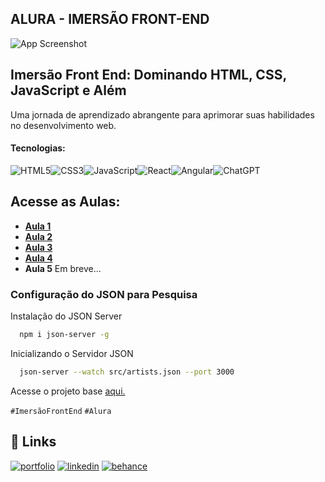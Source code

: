 
## ALURA - IMERSÃO FRONT-END
![App Screenshot](https://www.alura.com.br/assets/img/imersoes/imersao-front-end/share-imersao-front-end-aprenda-programacao-html-css.1704464975.png)


## Imersão Front End: Dominando HTML, CSS, JavaScript e Além

Uma jornada de aprendizado abrangente para aprimorar suas habilidades no desenvolvimento web.

#### Tecnologias:

![HTML5](https://img.shields.io/badge/html5-%23E34F26.svg?style=for-the-badge&logo=html5&logoColor=white)![CSS3](https://img.shields.io/badge/css3-%231572B6.svg?style=for-the-badge&logo=css3&logoColor=white)![JavaScript](https://img.shields.io/badge/javascript-%23323330.svg?style=for-the-badge&logo=javascript&logoColor=%23F7DF1E)![React](https://img.shields.io/badge/react-%2320232a.svg?style=for-the-badge&logo=react&logoColor=%2361DAFB)![Angular](https://img.shields.io/badge/angular-%23DD0031.svg?style=for-the-badge&logo=angular&logoColor=white)![ChatGPT](https://img.shields.io/badge/chatGPT-74aa9c?style=for-the-badge&logo=openai&logoColor=white)
## Acesse as Aulas:

- [**Aula 1**](https://github.com/LeoRodrigues290/alura-imersao-front-end/tree/main/aula-1)
- [**Aula 2**](https://github.com/LeoRodrigues290/alura-imersao-front-end/tree/main/aula-2)
- [**Aula 3**](https://github.com/LeoRodrigues290/alura-imersao-front-end/tree/main/aula-3)
- [**Aula 4**](https://github.com/LeoRodrigues290/alura-imersao-front-end/tree/main/aula-4)
- **Aula 5** Em breve...

### Configuração do JSON para Pesquisa

Instalação do JSON Server

```bash
  npm i json-server -g
```
Inicializando o Servidor JSON

```bash
  json-server --watch src/artists.json --port 3000
```

Acesse o projeto base [aqui.](https://github.com/alura-cursos/spotify-imersao/tree/main)


`#ImersãoFrontEnd`
`#Alura`


## 🔗 Links
[![portfolio](https://img.shields.io/badge/my_portfolio-000?style=for-the-badge&logo=ko-fi&logoColor=white)](https://github.com/LeoRodrigues290)
[![linkedin](https://img.shields.io/badge/linkedin-0A66C2?style=for-the-badge&logo=linkedin&logoColor=white)](https://www.linkedin.com/in/leonardo-o-rodrigues/)
[![behance](https://img.shields.io/badge/Behance-1769ff?style=for-the-badge&logo=behance&logoColor=white)](https://www.behance.net/leo_rodrigues_)
